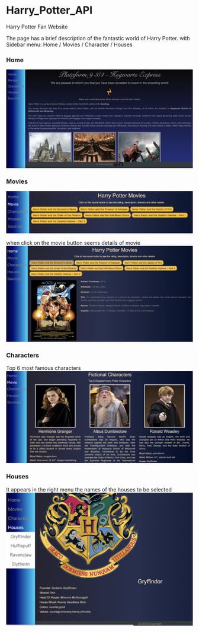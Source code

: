 # Harry_Potter_API
Harry Potter Fan Website 

The page has a brief description of the fantastic world of Harry Potter.
with Sidebar menu: Home / Movies / Character / Houses

### Home
![Image of Home page](img/home.jpg)

### Movies
![Image of Movie page](img/movie.jpg)

when click on the movie button seems details of movie
![Image of Movie page](img/movie_detail.jpg)

### Characters
Top 6 most famous characters
![Image of Movie page](img/character.jpg)

### Houses
It appears in the right menu the names of the houses to be selected
![Image of Movie page](img/house_detail.jpg)

